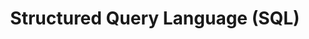 ---
layout: toctree
title: Structured Query Language (SQL)
permalink: /blog/coding/sql/
parent: /blog/coding/


enumerategrandchild: true

---